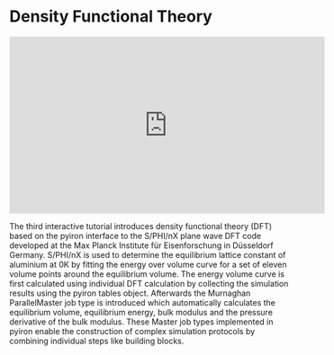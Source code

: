 # Density Functional Theory

<iframe width="560" height="315" src="https://www.youtube.com/embed/ZCVRLS4b5YU" frameborder="0" allow="accelerometer; autoplay; clipboard-write; encrypted-media; gyroscope; picture-in-picture" allowfullscreen></iframe>

The third interactive tutorial introduces density functional theory (DFT) based on the pyiron interface to the S/PHI/nX plane wave DFT code developed at the Max Planck Institute für Eisenforschung in Düsseldorf Germany. S/PHI/nX is used to determine the equilibrium lattice constant of aluminium at 0K by fitting the energy over volume curve for a set of eleven volume points around the equilibrium volume. The energy volume curve is first calculated using individual DFT calculation by collecting the simulation results using the pyiron tables object. Afterwards the Murnaghan ParallelMaster job type is introduced which automatically calculates the equilibrium volume, equilibrium energy, bulk modulus and the pressure derivative of the bulk modulus. These Master job types implemented in pyiron enable the construction of complex simulation protocols by combining individual steps like building blocks.  
